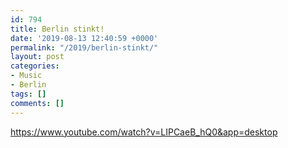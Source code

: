 ```yaml
---
id: 794
title: Berlin stinkt!
date: '2019-08-13 12:40:59 +0000'
permalink: "/2019/berlin-stinkt/"
layout: post
categories:
- Music
- Berlin
tags: []
comments: []
---
```

<https://www.youtube.com/watch?v=LIPCaeB_hQ0&app=desktop>